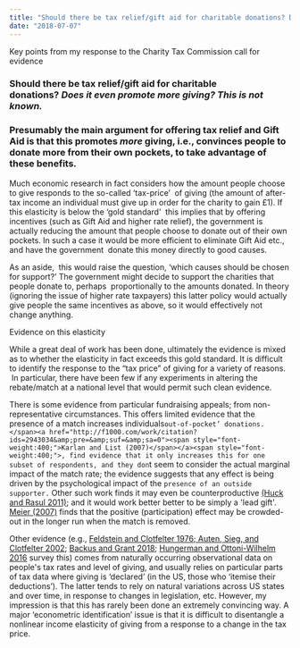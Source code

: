 ```yaml
---
title: "Should there be tax relief/gift aid for charitable donations? Does it even promote more giving? This is not known."
date: "2018-07-07"
---
```


Key points from my response to the Charity Tax Commission call for evidence

### Should there be tax relief/gift aid for charitable donations? **_Does it even promote more giving? This is not known._**

### Presumably the main argument for offering tax relief and Gift Aid is that this promotes _more_ giving, i.e., convinces people to donate more from their own pockets, to take advantage of these benefits.

Much economic research in fact considers how the amount people choose to give responds to the so-called ‘tax-price’  of giving (the amount of after-tax income an individual must give up in order for the charity to gain £1). If this elasticity is below the ‘gold standard’  this implies that by offering incentives (such as Gift Aid and higher rate relief), the government is actually reducing the amount that people choose to donate out of their own pockets. In such a case it would be more efficient to eliminate Gift Aid etc., and have the government  donate this money directly to good causes.

As an aside,  this would raise the question, ‘which causes should be chosen for support?’ The government might decide to support the charities that people donate to, perhaps  proportionally to the amounts donated. In theory (ignoring the issue of higher rate taxpayers) this latter policy would actually give people the same incentives as above, so it would effectively not change anything.

Evidence on this elasticity 

While a great deal of work has been done, ultimately the evidence is mixed as to whether the elasticity in fact exceeds this gold standard. It is difficult to identify the response to the “tax price” of giving for a variety of reasons.  In particular, there have been few if any experiments in altering the rebate/match at a national level that would permit such clean evidence.

There is some evidence from particular fundraising appeals; from non-representative circumstances. This offers limited evidence that the presence of a match increases individuals`out-of-pocket’ donations. </span><a href="http://f1000.com/work/citation?ids=2943034&amp;pre=&amp;suf=&amp;sa=0"><span style="font-weight:400;">Karlan and List (2007)</span></a><span style="font-weight:400;">, find evidence that it only increases this for one subset of respondents, and they don`t seem to consider the actual marginal impact of the match rate; the evidence suggests that any effect is being driven by the psychological impact of the `presence of an outside supporter.` Other such work finds it may even be counterproductive [(Huck and Rasul 2011)](http://f1000.com/work/citation?ids=2942293&pre=&suf=&sa=0); and it would work better better to be simply a 'lead gift'. [Meier (2007)](http://f1000.com/work/citation?ids=5506570&pre=&suf=&sa=0) finds that the positive (participation) effect may be crowded-out in the longer run when the match is removed.

Other evidence (e.g., [Feldstein and Clotfelter 1976; Auten, Sieg, and Clotfelter 2002](http://f1000.com/work/citation?ids=2942394,2942486&pre=&pre=&suf=&suf=&sa=0,0); [Backus and Grant 2018](http://f1000.com/work/citation?ids=5506575&pre=&suf=&sa=0); [Hungerman and Ottoni-Wilhelm 2016](http://f1000.com/work/citation?ids=5506563&pre=&suf=&sa=0) survey this) comes from naturally occurring observational data on people's tax rates and level of giving, and usually relies on particular parts of tax data where giving is ‘declared’ (in the US, those who ‘itemise their deductions’). The latter tends to rely on natural variations across US states and over time, in response to changes in legislation, etc. However, my impression is that this has rarely been done an extremely convincing way. A major ‘econometric identification’ issue is that it is difficult to disentangle a nonlinear income elasticity of giving from a response to a change in the tax price.
